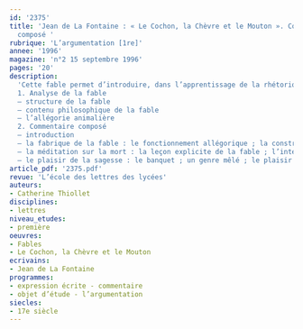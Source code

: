 ```yaml
---
id: '2375'
title: 'Jean de La Fontaine : « Le Cochon, la Chèvre et le Mouton ». Commentaire
  composé '
rubrique: 'L’argumentation [1re]'
annee: '1996'
magazine: 'n°2 15 septembre 1996'
pages: '20'
description: 
  'Cette fable permet d’introduire, dans l’apprentissage de la rhétorique d’une technique d’analyse et d’écriture, des informations extratextuelles sur l’histoire des idées et les différentes philosophies présentes dans la littérature du XVIIe siècle. L’article propose donc, à la faveur du travail préparatoire au commentaire composé, dont la rédaction sera la phase ultime, une exploitation des référents idéologiques du texte.
  1. Analyse de la fable
  – structure de la fable
  – contenu philosophique de la fable
  – l’allégorie animalière
  2. Commentaire composé
  – introduction
  – la fabrique de la fable : le fonctionnement allégorique ; la construction de la fable ; la polyphonie de la fable
  – la méditation sur la mort : la leçon explicite de la fable ; l’interprétation janséniste ; l’héritage matérialiste
  – le plaisir de la sagesse : le banquet ; un genre mêlé ; le plaisir de l’évidence'
article_pdf: '2375.pdf'
revue: 'L’école des lettres des lycées'
auteurs:
- Catherine Thiollet
disciplines:
- lettres
niveau_etudes:
- première
oeuvres:
- Fables
- Le Cochon, la Chèvre et le Mouton
ecrivains:
- Jean de La Fontaine
programmes:
- expression écrite - commentaire
- objet d’étude - l’argumentation
siecles:
- 17e siècle
---
```

